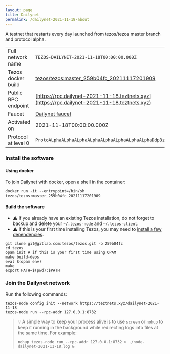 ```yaml
---
layout: page
title: Dailynet
permalink: /dailynet-2021-11-18-about
---
```


A testnet that restarts every day launched from tezos/tezos master branch and protocol alpha.

| | |
|-------|---------------------|
| Full network name | `TEZOS-DAILYNET-2021-11-18T00:00:00.000Z` |
| Tezos docker build | [tezos/tezos:master_259b04fc_20211117201909](https://hub.docker.com/r/tezos/tezos/tags?page=1&ordering=last_updated&name=master_259b04fc_20211117201909) |
| Public RPC endpoint | [https://rpc.dailynet-2021-11-18.teztnets.xyz](https://rpc.dailynet-2021-11-18.teztnets.xyz) |
| Faucet | [Dailynet faucet](https://teztnets.xyz/dailynet-2021-11-18-faucet) |
| Activated on | 2021-11-18T00:00:00.000Z |
| Protocol at level 0 |  `ProtoALphaALphaALphaALphaALphaALphaALphaALphaDdp3zK` |




### Install the software

#### Using docker

To join Dailynet with docker, open a shell in the container:

```
docker run -it --entrypoint=/bin/sh tezos/tezos:master_259b04fc_20211117201909
```

#### Build the software


- ⚠️  If you already have an existing Tezos installation, do not forget to backup and delete your `~/.tezos-node` and `~/.tezos-client`.
- ⚠️  If this is your first time installing Tezos, you may need to [install a few dependencies](https://tezos.gitlab.io/introduction/howtoget.html#setting-up-the-development-environment-from-scratch).

```
git clone git@gitlab.com:tezos/tezos.git -b 259b04fc
cd tezos
opam init # if this is your first time using OPAM
make build-deps
eval $(opam env)
make
export PATH=$(pwd):$PATH
```

### Join the Dailynet network

Run the following commands:

```
tezos-node config init --network https://teztnets.xyz/dailynet-2021-11-18
tezos-node run --rpc-addr 127.0.0.1:8732
```

> 💡 A simple way to keep your process alive is to use `screen` or `nohup` to keep it running in the background while redirecting logs into files at the same time. For example:
>
> ```bash=13
> nohup tezos-node run --rpc-addr 127.0.0.1:8732 > ./node-dailynet-2021-11-18.log &
> ```


